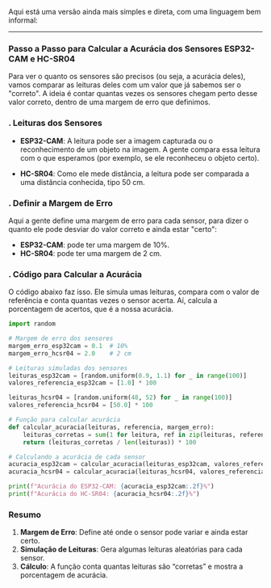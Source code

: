 Aqui está uma versão ainda mais simples e direta, com uma linguagem bem informal:

---

### Passo a Passo para Calcular a Acurácia dos Sensores ESP32-CAM e HC-SR04

Para ver o quanto os sensores são precisos (ou seja, a acurácia deles), vamos comparar as leituras deles com um valor que já sabemos ser o "correto". A ideia é contar quantas vezes os sensores chegam perto desse valor correto, dentro de uma margem de erro que definimos.

### . Leituras dos Sensores

- **ESP32-CAM**: A leitura pode ser a imagem capturada ou o reconhecimento de um objeto na imagem. A gente compara essa leitura com o que esperamos (por exemplo, se ele reconheceu o objeto certo).
  
- **HC-SR04**: Como ele mede distância, a leitura pode ser comparada a uma distância conhecida, tipo 50 cm.

### . Definir a Margem de Erro

Aqui a gente define uma margem de erro para cada sensor, para dizer o quanto ele pode desviar do valor correto e ainda estar "certo":
- **ESP32-CAM**: pode ter uma margem de 10%.
- **HC-SR04**: pode ter uma margem de 2 cm.

### . Código para Calcular a Acurácia

O código abaixo faz isso. Ele simula umas leituras, compara com o valor de referência e conta quantas vezes o sensor acerta. Aí, calcula a porcentagem de acertos, que é a nossa acurácia.

```python
import random

# Margem de erro dos sensores
margem_erro_esp32cam = 0.1  # 10%
margem_erro_hcsr04 = 2.0    # 2 cm

# Leituras simuladas dos sensores
leituras_esp32cam = [random.uniform(0.9, 1.1) for _ in range(100)]
valores_referencia_esp32cam = [1.0] * 100

leituras_hcsr04 = [random.uniform(48, 52) for _ in range(100)]
valores_referencia_hcsr04 = [50.0] * 100

# Função para calcular acurácia
def calcular_acuracia(leituras, referencia, margem_erro):
    leituras_corretas = sum(1 for leitura, ref in zip(leituras, referencia) if abs(leitura - ref) <= margem_erro)
    return (leituras_corretas / len(leituras)) * 100

# Calculando a acurácia de cada sensor
acuracia_esp32cam = calcular_acuracia(leituras_esp32cam, valores_referencia_esp32cam, margem_erro_esp32cam)
acuracia_hcsr04 = calcular_acuracia(leituras_hcsr04, valores_referencia_hcsr04, margem_erro_hcsr04)

print(f"Acurácia do ESP32-CAM: {acuracia_esp32cam:.2f}%")
print(f"Acurácia do HC-SR04: {acuracia_hcsr04:.2f}%")
```

### Resumo

1. **Margem de Erro**: Define até onde o sensor pode variar e ainda estar certo.
2. **Simulação de Leituras**: Gera algumas leituras aleatórias para cada sensor.
3. **Cálculo**: A função conta quantas leituras são “corretas” e mostra a porcentagem de acurácia.
